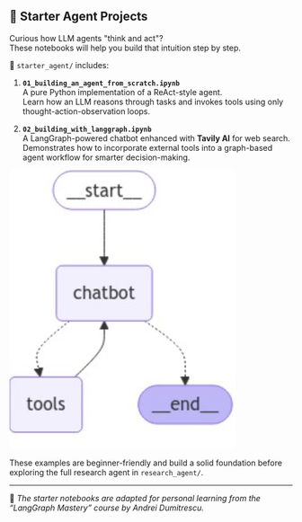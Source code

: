 ## 🧠 Starter Agent Projects

Curious how LLM agents "think and act"?  
These notebooks will help you build that intuition step by step.

📁 `starter_agent/` includes:

1. **`01_building_an_agent_from_scratch.ipynb`**  
   A pure Python implementation of a ReAct-style agent.  
   Learn how an LLM reasons through tasks and invokes tools using only thought-action-observation loops.

2. **`02_building_with_langgraph.ipynb`**  
   A LangGraph-powered chatbot enhanced with **Tavily AI** for web search.  
   Demonstrates how to incorporate external tools into a graph-based agent workflow for smarter decision-making.

![Agent Flow](/starter_agent/graph.png)

These examples are beginner-friendly and build a solid foundation before exploring the full research agent in `research_agent/`.

---

📘 *The starter notebooks are adapted for personal learning from the “LangGraph Mastery” course by Andrei Dumitrescu.*
